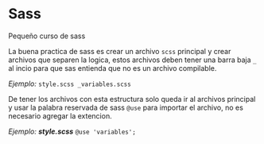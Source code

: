 # Sass

Pequeño curso de sass

La buena practica de sass es crear un archivo ```scss``` principal y crear archivos que separen la logica, estos archivos deben tener una barra baja ```_``` al incio para que sas entienda que no es un archivo compilable.

*Ejemplo:* ```style.scss _variables.scss```

De tener los archivos con esta estructura solo queda ir al archivos principal y usar la palabra reservada de sass ```@use``` para importar el archivo, no es necesario agregar la extencion.

*Ejemplo:*
***style.scss***
```@use 'variables';```
